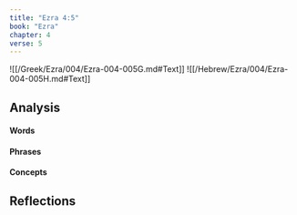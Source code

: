 ```yaml
---
title: "Ezra 4:5"
book: "Ezra"
chapter: 4
verse: 5
---
```

![[/Greek/Ezra/004/Ezra-004-005G.md#Text]]
![[/Hebrew/Ezra/004/Ezra-004-005H.md#Text]]

## Analysis

#### Words

#### Phrases

#### Concepts

## Reflections
